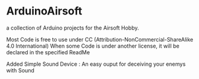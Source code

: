 # ArduinoAirsoft
a collection of Arduino projects for the Airsoft Hobby.

Most Code is free to use under CC (Attribution-NonCommercial-ShareAlike 4.0 International)
When some Code is under another license, it will be declared in the specified ReadMe

Added Simple Sound Device : An easy ouput for deceiving your enemys with Sound
